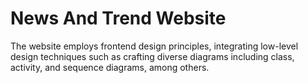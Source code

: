 # News And Trend Website 

The website employs frontend design principles, integrating low-level design techniques such as crafting diverse diagrams including class, activity, and sequence diagrams, among others.

